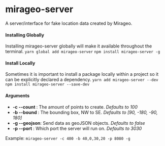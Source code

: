 # mirageo-server
A server/interface for fake location data created by Mirageo.

#### Installing Globally
Installing mirageo-server globally will make it available throughout the terminal.
`yarn global add mirageo-server`
`npm install mirageo-server -g`

#### Install Locally
Sometimes it is important to install a package locally within a project so it can be explicitly declared a dependency.
`yarn add mirageo-server --dev`
`npm install mirageo-server --save-dev`

#### Arguments
- **-c --count <int>**: The amount of points to create. *Defaults to 100*
- **-b --bound <floats>**: The bounding box, NW to SE. *Defaults to [90, -180, -90, 180]*
- **-g --geojson**: Send data as geoJSON objects. *Defaults to false*
- **-p --port <int>**: Which port the server will run on. *Defaults to 3030*

Example: 
`mirageo-server -c 400 -b 40,0,30,20 -p 8080 -g`


